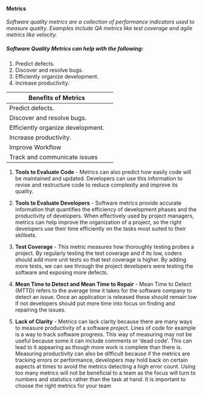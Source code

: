 #### Metrics

*Software quality metrics are a collection of performance indicators used to measure quality. Examples include QA metrics like test coverage and agile metrics like velocity.*

##### Software Quality Metrics can help with the following: 
1.	Predict defects.
2.	Discover and resolve bugs.
3.	Efficiently organize development.
4.	Increase productivity.

| Benefits of Metrics ||
| ----------- | ----------- |
| Predict defects.
| Discover and resolve bugs.
| Efficiently organize development.
|Increase productivity.
| Improve Workflow
| Track and communicate issues

1.	**Tools to Evaluate Code** - Metrics can also predict how easily code will be maintained and updated. Developers can use this information to revise and restructure code to reduce complexity and improve its quality.
2.	**Tools to Evaluate Developers** - Software metrics provide accurate information that quantifies the efficiency of development phases and the productivity of developers. When effectively used by project managers, metrics can help improve the organization of a project, so the right developers use their time efficiently on the tasks most suited to their skillsets.
3.	**Test Coverage** - This metric measures how thoroughly testing probes a project.  By regularly testing the test coverage and if its low, coders should add more unit tests so that test coverage is higher. By adding more tests, we can see through the project developers were testing the software and exposing more defects.

4.	**Mean Time to Detect and Mean Time to Repair** - Mean Time to Detect (MTTD) refers to the average time it takes for the software company to detect an issue.  Once an application is released these should remain low if not developers should put more time into focus on finding and repairing the issues.

5. **Lack of Clarity** - Metrics can lack clarity because there are many ways to measure productivity of a software project. Lines of code for example is a way to track software progress. This way of measuring may not be useful because some it can include comments or ‘dead code’. This can lead to it appearing as though more work is complete than there is. Measuring productivity can also be difficult because if the metrics are tracking errors or performance, developers may hold back on certain aspects at times to avoid the metrics detecting a high error count. Using too many metrics will not be beneficial to a team as the focus will turn to numbers and statistics rather than the task at hand. It is important to choose the right metrics for your team

